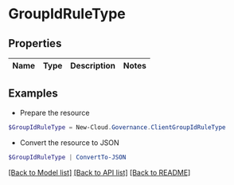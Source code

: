 # GroupIdRuleType
## Properties

Name | Type | Description | Notes
------------ | ------------- | ------------- | -------------

## Examples

- Prepare the resource
```powershell
$GroupIdRuleType = New-Cloud.Governance.ClientGroupIdRuleType 
```

- Convert the resource to JSON
```powershell
$GroupIdRuleType | ConvertTo-JSON
```

[[Back to Model list]](../README.md#documentation-for-models) [[Back to API list]](../README.md#documentation-for-api-endpoints) [[Back to README]](../README.md)


